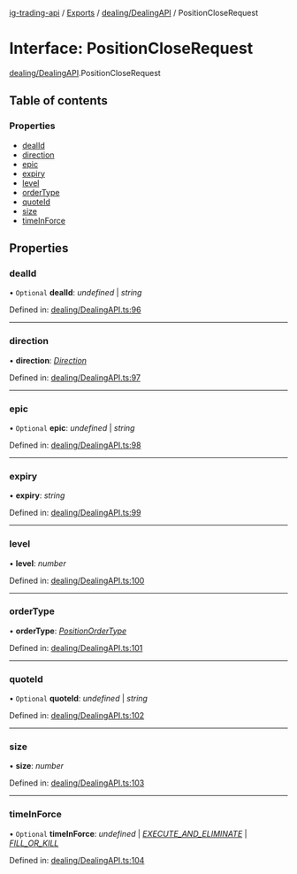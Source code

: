 [ig-trading-api](../README.md) / [Exports](../modules.md) / [dealing/DealingAPI](../modules/dealing_dealingapi.md) / PositionCloseRequest

# Interface: PositionCloseRequest

[dealing/DealingAPI](../modules/dealing_dealingapi.md).PositionCloseRequest

## Table of contents

### Properties

- [dealId](dealing_dealingapi.positioncloserequest.md#dealid)
- [direction](dealing_dealingapi.positioncloserequest.md#direction)
- [epic](dealing_dealingapi.positioncloserequest.md#epic)
- [expiry](dealing_dealingapi.positioncloserequest.md#expiry)
- [level](dealing_dealingapi.positioncloserequest.md#level)
- [orderType](dealing_dealingapi.positioncloserequest.md#ordertype)
- [quoteId](dealing_dealingapi.positioncloserequest.md#quoteid)
- [size](dealing_dealingapi.positioncloserequest.md#size)
- [timeInForce](dealing_dealingapi.positioncloserequest.md#timeinforce)

## Properties

### dealId

• `Optional` **dealId**: _undefined_ \| _string_

Defined in: [dealing/DealingAPI.ts:96](https://github.com/bennycode/ig-trading-api/blob/afea174/src/dealing/DealingAPI.ts#L96)

---

### direction

• **direction**: [_Direction_](../enums/dealing_dealingapi.direction.md)

Defined in: [dealing/DealingAPI.ts:97](https://github.com/bennycode/ig-trading-api/blob/afea174/src/dealing/DealingAPI.ts#L97)

---

### epic

• `Optional` **epic**: _undefined_ \| _string_

Defined in: [dealing/DealingAPI.ts:98](https://github.com/bennycode/ig-trading-api/blob/afea174/src/dealing/DealingAPI.ts#L98)

---

### expiry

• **expiry**: _string_

Defined in: [dealing/DealingAPI.ts:99](https://github.com/bennycode/ig-trading-api/blob/afea174/src/dealing/DealingAPI.ts#L99)

---

### level

• **level**: _number_

Defined in: [dealing/DealingAPI.ts:100](https://github.com/bennycode/ig-trading-api/blob/afea174/src/dealing/DealingAPI.ts#L100)

---

### orderType

• **orderType**: [_PositionOrderType_](../enums/dealing_dealingapi.positionordertype.md)

Defined in: [dealing/DealingAPI.ts:101](https://github.com/bennycode/ig-trading-api/blob/afea174/src/dealing/DealingAPI.ts#L101)

---

### quoteId

• `Optional` **quoteId**: _undefined_ \| _string_

Defined in: [dealing/DealingAPI.ts:102](https://github.com/bennycode/ig-trading-api/blob/afea174/src/dealing/DealingAPI.ts#L102)

---

### size

• **size**: _number_

Defined in: [dealing/DealingAPI.ts:103](https://github.com/bennycode/ig-trading-api/blob/afea174/src/dealing/DealingAPI.ts#L103)

---

### timeInForce

• `Optional` **timeInForce**: _undefined_ \| [_EXECUTE_AND_ELIMINATE_](../enums/dealing_dealingapi.positiontimeinforce.md#execute_and_eliminate) \| [_FILL_OR_KILL_](../enums/dealing_dealingapi.positiontimeinforce.md#fill_or_kill)

Defined in: [dealing/DealingAPI.ts:104](https://github.com/bennycode/ig-trading-api/blob/afea174/src/dealing/DealingAPI.ts#L104)
